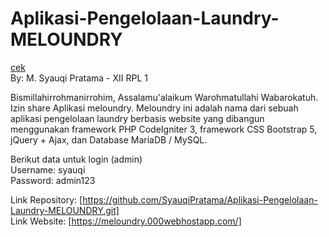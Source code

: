 # Aplikasi-Pengelolaan-Laundry-MELOUNDRY
<a href="https://meloundry.000webhostapp.com/" target="_blank">cek</a> <br> 
By: M. Syauqi Pratama - XII RPL 1

Bismillahirrohmanirrohim, Assalamu'alaikum Warohmatullahi Wabarokatuh. Izin share Aplikasi meloundry. Meloundry ini adalah nama dari sebuah aplikasi pengelolaan laundry berbasis website yang dibangun menggunakan framework PHP CodeIgniter 3, framework CSS Bootstrap 5, jQuery + Ajax, dan Database MariaDB / MySQL. 

Berikut data untuk login (admin) <br>
Username: syauqi <br>
Password: admin123

Link Repository: [https://github.com/SyauqiPratama/Aplikasi-Pengelolaan-Laundry-MELOUNDRY.git] <br>
Link Website: [https://meloundry.000webhostapp.com/]
